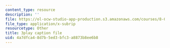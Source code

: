 ```yaml
---
content_type: resource
description: ''
file: https://ol-ocw-studio-app-production.s3.amazonaws.com/courses/8-03sc-physics-iii-vibrations-and-waves-fall-2016/4a7dfca48d7b5ed3bfc3a8873b8ee6b8_T2n6fVybLcU.vtt
file_type: application/x-subrip
resourcetype: Other
title: 3play caption file
uid: 4a7dfca4-8d7b-5ed3-bfc3-a8873b8ee6b8
---
```

